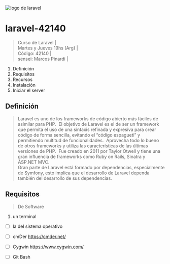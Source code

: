 ![logo de laravel](https://github.com/exegeses/laravel-42140/blob/main/imagenes/laravel-logo.png?raw=true)

# laravel-42140
> Curso de Laravel |  
> Martes y Jueves 19hs (Arg) |   
> Código: 42140 |  
> sensei: Marcos Pinardi |  

1. Definición
2. Requisitos
3. Recursos
4. Instalación
5. Iniciar el server

## Definición
> Laravel es uno de los frameworks de código abierto más fáciles de asimilar para PHP.  El objetivo de Laravel es el de ser un framework que permita el uso de una sintaxis refinada y expresiva para crear código de forma sencilla, evitando el “código espagueti” y permitiendo multitud de funcionalidades.  Aprovecha todo lo bueno de otros frameworks y utiliza las características de las últimas versiones de PHP.  Fue creado en 2011 por Taylor Otwell y tiene una gran influencia de frameworks como Ruby on Rails, Sinatra y ASP.NET MVC.  
> Gran parte de Laravel está formado por dependencias, especialmente de Symfony, esto implica que el desarrollo de Laravel dependa también del desarrollo de sus dependencias. 

## Requisitos

> De Software  

1. un terminal 
- [ ] la del sistema operativo  
- [ ] cmDer https://cmder.net/
- [ ] Cygwin https://www.cygwin.com/
- [ ] Git Bash

